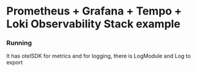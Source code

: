 # Prometheus + Grafana + Tempo + Loki Observability Stack example

### Running

It has otelSDK for metrics and for logging, there is LogModule and Log to export 
